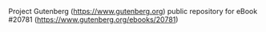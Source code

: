 Project Gutenberg (https://www.gutenberg.org) public repository for eBook #20781 (https://www.gutenberg.org/ebooks/20781)

